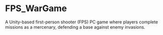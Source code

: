 # FPS_WarGame
A Unity-based first-person shooter (FPS) PC game where players complete missions as a mercenary, defending a base against enemy invasions.
